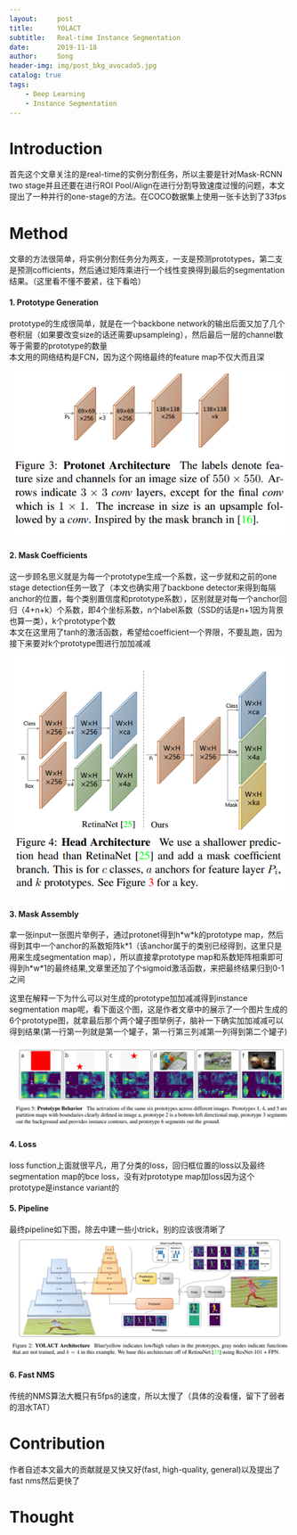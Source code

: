 ```yaml
---
layout:     post
title:      YOLACT
subtitle:   Real-time Instance Segmentation
date:       2019-11-18
author:     Song
header-img: img/post_bkg_avocado5.jpg
catalog: true
tags:
    - Deep Learning
    - Instance Segmentation
---
```


# Introduction
首先这个文章关注的是real-time的实例分割任务，所以主要是针对Mask-RCNN two stage并且还要在进行ROI Pool/Align在进行分割导致速度过慢的问题，本文提出了一种并行的one-stage的方法。在COCO数据集上使用一张卡达到了33fps

# Method
文章的方法很简单，将实例分割任务分为两支，一支是预测prototypes，第二支是预测cofficients，然后通过矩阵乘进行一个线性变换得到最后的segmentation结果。（这里看不懂不要紧，往下看哈）

#### 1. Prototype Generation
prototype的生成很简单，就是在一个backbone network的输出后面又加了几个卷积层（如果要改变size的话还需要upsampleing），然后最后一层的channel数等于需要的prototype的数量  
本文用的网络结构是FCN，因为这个网络最终的feature map不仅大而且深

![](/img/yolact/prototype.png)

#### 2. Mask Coefficients
这一步顾名思义就是为每一个prototype生成一个系数，这一步就和之前的one stage detection任务一致了（本文也确实用了backbone detector来得到每隔anchor的位置，每个类别置信度和prototype系数），区别就是对每一个anchor回归（4+n+k）个系数，即4个坐标系数，n个label系数（SSD的话是n+1因为背景也算一类），k个prototype个数  
本文在这里用了tanh的激活函数，希望给coefficient一个界限，不要乱跑，因为接下来要对k个prototype图进行加加减减

![](/img/yolact/coefficient.png)
#### 3. Mask Assembly
拿一张input一张图片举例子，通过protonet得到h\*w\*k的prototype map，然后得到其中一个anchor的系数矩阵k\*1（该anchor属于的类别已经得到，这里只是用来生成segmentation map），所以直接拿prototype map和系数矩阵相乘即可得到h\*w\*1的最终结果,文章里还加了个sigmoid激活函数，来把最终结果归到0-1之间

这里在解释一下为什么可以对生成的prototype加加减减得到instance segmentation map呢，看下面这个图，这是作者文章中的展示了一个图片生成的6个prototype图，就拿最后那个两个罐子图举例子，脑补一下确实加加减减可以得到结果(第一行第一列就是第一个罐子，第一行第三列减第一列得到第二个罐子)

![](/img/yolact/interpret.png)

#### 4. Loss
loss function上面就很平凡，用了分类的loss，回归框位置的loss以及最终segmentation map的bce loss，没有对prototype map加loss因为这个prototype是instance variant的

#### 5. Pipeline
最终pipeline如下图，除去中建一些小trick，别的应该很清晰了
![](/img/yolact/pipeline.png)

#### 6. Fast NMS
传统的NMS算法大概只有5fps的速度，所以太慢了（具体的没看懂，留下了弱者的泪水TAT）

# Contribution
作者自述本文最大的贡献就是又快又好(fast, high-quality, general)以及提出了fast nms然后更快了

# Thought

